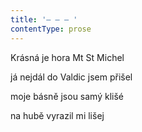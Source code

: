 ```yaml
---
title: '– – – '
contentType: prose
---
```


Krásná je hora Mt St Michel

já nejdál do Valdic jsem přišel

moje básně jsou samý klišé

na hubě vyrazil mi lišej
